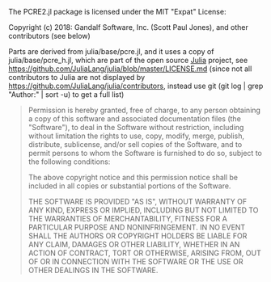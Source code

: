 The PCRE2.jl package is licensed under the MIT "Expat" License:

Copyright (c) 2018: Gandalf Software, Inc. (Scott Paul Jones), and other contributors (see below)

Parts are derived from julia/base/pcre.jl, and it uses a copy of julia/base/pcre_h.jl, which are part of the open source [Julia](https://github.com/JuliaLang/julia) project, see https://github.com/JuliaLang/julia/blob/master/LICENSE.md (since not all contributors to Julia are not displayed by https://github.com/JuliaLang/julia/contributors, instead use git (git log | grep "Author:" | sort -u) to get a full list)

> Permission is hereby granted, free of charge, to any person obtaining a copy
> of this software and associated documentation files (the "Software"), to deal
> in the Software without restriction, including without limitation the rights
> to use, copy, modify, merge, publish, distribute, sublicense, and/or sell
> copies of the Software, and to permit persons to whom the Software is
> furnished to do so, subject to the following conditions:
>
> The above copyright notice and this permission notice shall be included in all
> copies or substantial portions of the Software.
>
> THE SOFTWARE IS PROVIDED "AS IS", WITHOUT WARRANTY OF ANY KIND, EXPRESS OR
> IMPLIED, INCLUDING BUT NOT LIMITED TO THE WARRANTIES OF MERCHANTABILITY,
> FITNESS FOR A PARTICULAR PURPOSE AND NONINFRINGEMENT. IN NO EVENT SHALL THE
> AUTHORS OR COPYRIGHT HOLDERS BE LIABLE FOR ANY CLAIM, DAMAGES OR OTHER
> LIABILITY, WHETHER IN AN ACTION OF CONTRACT, TORT OR OTHERWISE, ARISING FROM,
> OUT OF OR IN CONNECTION WITH THE SOFTWARE OR THE USE OR OTHER DEALINGS IN THE
> SOFTWARE.
>
